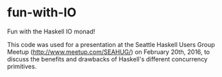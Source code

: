 # fun-with-IO
Fun with the Haskell IO monad!

This code was used for a presentation at the Seattle Haskell Users Group Meetup (http://www.meetup.com/SEAHUG/) on February 20th, 2016, to discuss the benefits and drawbacks of Haskell's different concurrency primitives.
